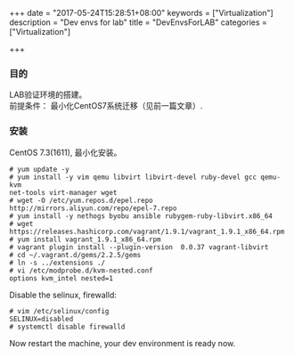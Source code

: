 +++
date = "2017-05-24T15:28:51+08:00"
keywords = ["Virtualization"]
description = "Dev envs for lab"
title = "DevEnvsForLAB"
categories = ["Virtualization"]

+++
### 目的
LAB验证环境的搭建。    
前提条件： 最小化CentOS7系统迁移（见前一篇文章）.    

### 安装
CentOS 7.3(1611), 最小化安装。    

```
# yum update -y
# yum install -y vim qemu libvirt libvirt-devel ruby-devel gcc qemu-kvm
net-tools virt-manager wget
# wget -O /etc/yum.repos.d/epel.repo http://mirrors.aliyun.com/repo/epel-7.repo
# yum install -y nethogs byobu ansible rubygem-ruby-libvirt.x86_64
# wget https://releases.hashicorp.com/vagrant/1.9.1/vagrant_1.9.1_x86_64.rpm
# yum install vagrant_1.9.1_x86_64.rpm
# vagrant plugin install --plugin-version  0.0.37 vagrant-libvirt
# cd ~/.vagrant.d/gems/2.2.5/gems
# ln -s ../extensions ./
# vi /etc/modprobe.d/kvm-nested.conf
options kvm_intel nested=1
```
Disable the selinux, firewalld:    

```
# vim /etc/selinux/config
SELINUX=disabled
# systemctl disable firewalld
```
Now restart the machine, your dev environment is ready now.    

